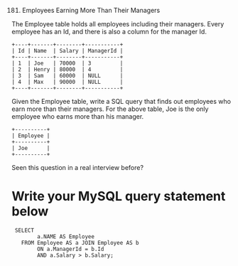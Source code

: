 181. Employees Earning More Than Their Managers

The Employee table holds all employees including their managers. Every employee has an Id, and there is also a column for the manager Id.

    +----+-------+--------+-----------+
    | Id | Name  | Salary | ManagerId |
    +----+-------+--------+-----------+
    | 1  | Joe   | 70000  | 3         |
    | 2  | Henry | 80000  | 4         |
    | 3  | Sam   | 60000  | NULL      |
    | 4  | Max   | 90000  | NULL      |
    +----+-------+--------+-----------+
Given the Employee table, write a SQL query that finds out employees who earn more than their managers. For the above table, Joe is the only employee who earns more than his manager.

    +----------+
    | Employee |
    +----------+
    | Joe      |
    +----------+
Seen this question in a real interview before?  
    
# Write your MySQL query statement below

     SELECT
            a.NAME AS Employee
       FROM Employee AS a JOIN Employee AS b
            ON a.ManagerId = b.Id
            AND a.Salary > b.Salary;